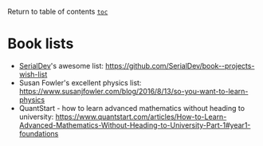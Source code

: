Return to table of contents [`toc`](https://jcmariscal.github.io/misc-notes/)

# Book lists

- [SerialDev](https://github.com/SerialDev)'s awesome list: <https://github.com/SerialDev/book--projects-wish-list> 
- Susan Fowler's excellent physics list: <https://www.susanjfowler.com/blog/2016/8/13/so-you-want-to-learn-physics>
- QuantStart - how to learn advanced mathematics without heading to university: <https://www.quantstart.com/articles/How-to-Learn-Advanced-Mathematics-Without-Heading-to-University-Part-1#year1-foundations>
